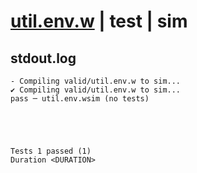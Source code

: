 # [util.env.w](../../../../examples/tests/valid/util.env.w) | test | sim

## stdout.log
```log
- Compiling valid/util.env.w to sim...
✔ Compiling valid/util.env.w to sim...
pass ─ util.env.wsim (no tests)
 




Tests 1 passed (1) 
Duration <DURATION>

```

